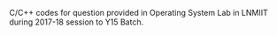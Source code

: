 C/C++ codes for question provided in Operating System Lab in LNMIIT during 2017-18 session to Y15 Batch.
